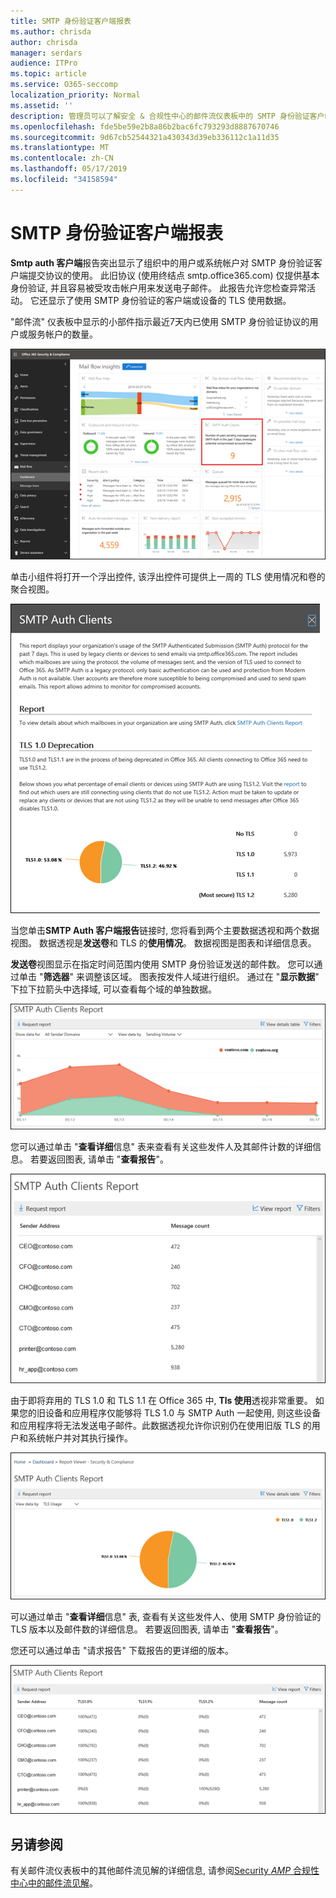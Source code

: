 ```yaml
---
title: SMTP 身份验证客户端报表
ms.author: chrisda
author: chrisda
manager: serdars
audience: ITPro
ms.topic: article
ms.service: O365-seccomp
localization_priority: Normal
ms.assetid: ''
description: 管理员可以了解安全 & 合规性中心的邮件流仪表板中的 SMTP 身份验证客户端报告。
ms.openlocfilehash: fde5be59e2b8a86b2bac6fc793293d8887670746
ms.sourcegitcommit: 9d67cb52544321a430343d39eb336112c1a11d35
ms.translationtype: MT
ms.contentlocale: zh-CN
ms.lasthandoff: 05/17/2019
ms.locfileid: "34158594"
---
```

# <a name="smtp-auth-clients-report"></a>SMTP 身份验证客户端报表

**Smtp auth 客户端**报告突出显示了组织中的用户或系统帐户对 SMTP 身份验证客户端提交协议的使用。 此旧协议 (使用终结点 smtp.office365.com) 仅提供基本身份验证, 并且容易被受攻击帐户用来发送电子邮件。  此报告允许您检查异常活动。 它还显示了使用 SMTP 身份验证的客户端或设备的 TLS 使用数据。

"邮件流" 仪表板中显示的小部件指示最近7天内已使用 SMTP 身份验证协议的用户或服务帐户的数量。

![SMTP 身份验证客户端在安全 & 合规性中心中的邮件流仪表板中报告](media/smtp-auth-clients-report-selected.png)

单击小组件将打开一个浮出控件, 该浮出控件可提供上一周的 TLS 使用情况和卷的聚合视图。

![SMTP Auth 客户端报告中的浮出控件](media/smtp-auth-clients-flyout.png)

当您单击**SMTP Auth 客户端报告**链接时, 您将看到两个主要数据透视和两个数据视图。 数据透视是**发送卷**和 TLS 的**使用情况**。 数据视图是图表和详细信息表。

**发送卷**视图显示在指定时间范围内使用 SMTP 身份验证发送的邮件数。 您可以通过单击 "**筛选器**" 来调整该区域。 图表按发件人域进行组织。 通过在 "**显示数据**" 下拉下拉箭头中选择域, 可以查看每个域的单独数据。

![在 SMTP Auth 客户端报告中发送卷](media/smtp-auth-clients-report-sending-volume.png)

您可以通过单击 "**查看详细**信息" 表来查看有关这些发件人及其邮件计数的详细信息。 若要返回图表, 请单击 "**查看报告**"。

![SMTP Auth 客户端报告中用于发送卷的详细信息表](media/smtp-auth-clients-report-details-sending-volume.png)

由于即将弃用的 TLS 1.0 和 TLS 1.1 在 Office 365 中, **Tls 使用**透视非常重要。 如果您的旧设备和应用程序仅能够将 TLS 1.0 与 SMTP Auth 一起使用, 则这些设备和应用程序将无法发送电子邮件。此数据透视允许你识别仍在使用旧版 TLS 的用户和系统帐户并对其执行操作。

![SMTP Auth 客户端报告中的 TLS 用法](media/smtp-auth-clients-report-tls-usage.png)

可以通过单击 "**查看详细**信息" 表, 查看有关这些发件人、使用 SMTP 身份验证的 TLS 版本以及邮件数的详细信息。 若要返回图表, 请单击 "**查看报告**"。

您还可以通过单击 "请求报告" 下载报告的更详细的版本。

![SMTP Auth 客户端报告中 TLS 用法的详细信息表](media/smtp-auth-clients-report-details-tls-usage.png)

## <a name="see-also"></a>另请参阅

有关邮件流仪表板中的其他邮件流见解的详细信息, 请参阅[Security _AMP_ 合规性中心中的邮件流见解](mail-flow-insights-v2.md)。
